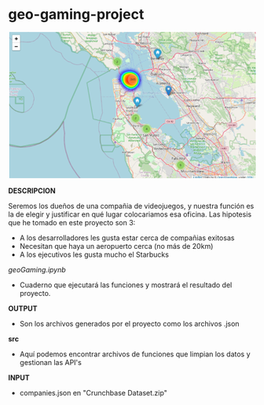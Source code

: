 # geo-gaming-project

![Alt-Text](/INPUT/mapa.png)

**DESCRIPCION**

Seremos los dueños de una compañia de videojuegos, y nuestra función es la de elegir y justificar en qué lugar colocariamos esa oficina.
Las hipotesis que he tomado en este proyecto son 3:

* A los desarrolladores les gusta estar cerca de compañias exitosas
* Necesitan que haya un aeropuerto cerca (no más de 20km)
* A los ejecutivos les gusta mucho el Starbucks


_geoGaming.ipynb_

*	Cuaderno que ejecutará las funciones y mostrará el resultado del proyecto.



**OUTPUT**

*	Son los archivos generados por el proyecto como los archivos .json

**src**

*	Aquí podemos encontrar archivos de funciones que limpian los datos y gestionan las API's

**INPUT**

*	companies.json en "Crunchbase Dataset.zip"

